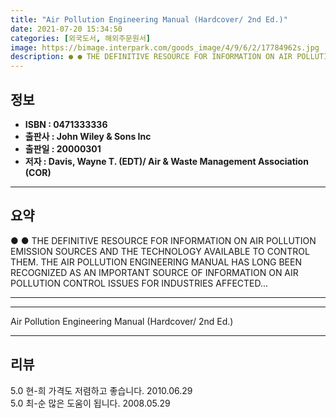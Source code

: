 ```yaml
---
title: "Air Pollution Engineering Manual (Hardcover/ 2nd Ed.)"
date: 2021-07-20 15:34:50
categories: [외국도서, 해외주문원서]
image: https://bimage.interpark.com/goods_image/4/9/6/2/17784962s.jpg
description: ● ● THE DEFINITIVE RESOURCE FOR INFORMATION ON AIR POLLUTION EMISSION SOURCES AND THE TECHNOLOGY AVAILABLE TO CONTROL THEM. THE AIR POLLUTION ENGINEERING MANU
---
```


## **정보**

- **ISBN : 0471333336**
- **출판사 : John Wiley & Sons Inc**
- **출판일 : 20000301**
- **저자 : Davis, Wayne T. (EDT)/ Air & Waste Management Association (COR)**

------



## **요약**

●  ●  THE DEFINITIVE RESOURCE FOR INFORMATION ON AIR POLLUTION EMISSION SOURCES AND THE TECHNOLOGY AVAILABLE TO CONTROL THEM. THE AIR POLLUTION ENGINEERING MANUAL HAS LONG BEEN RECOGNIZED AS AN IMPORTANT SOURCE OF INFORMATION ON AIR POLLUTION CONTROL ISSUES FOR INDUSTRIES AFFECTED... 

------



------


Air Pollution Engineering Manual (Hardcover/ 2nd Ed.) 

------


## **리뷰** 

5.0 현-희 가격도 저렴하고 좋습니다. 2010.06.29 <br/>5.0 최-순 많은 도움이 됩니다. 2008.05.29 <br/>